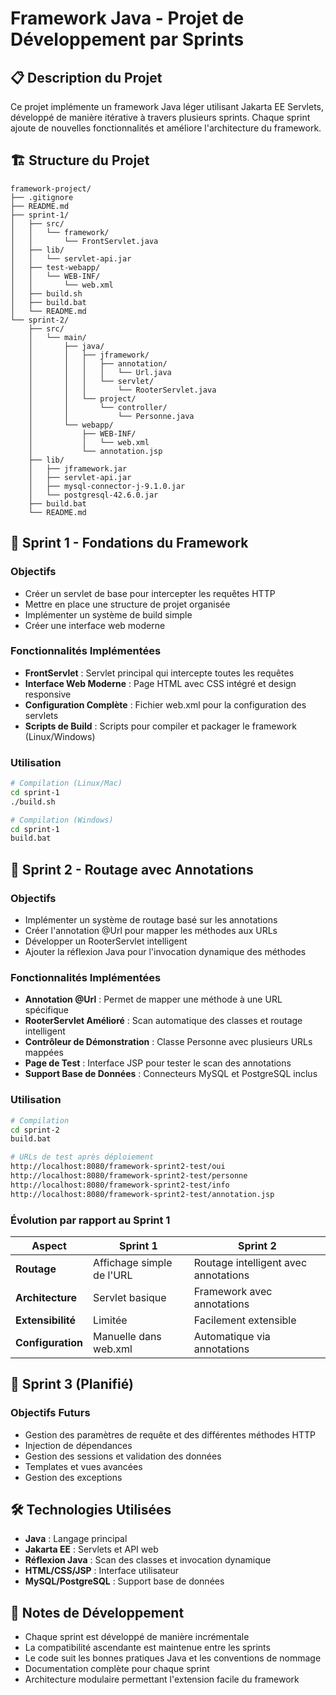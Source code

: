 # Framework Java - Projet de Développement par Sprints

## 📋 Description du Projet

Ce projet implémente un framework Java léger utilisant Jakarta EE Servlets, développé de manière itérative à travers plusieurs sprints. Chaque sprint ajoute de nouvelles fonctionnalités et améliore l'architecture du framework.

## 🏗️ Structure du Projet

```
framework-project/
├── .gitignore
├── README.md
├── sprint-1/
│   ├── src/
│   │   └── framework/
│   │       └── FrontServlet.java
│   ├── lib/
│   │   └── servlet-api.jar
│   ├── test-webapp/
│   │   └── WEB-INF/
│   │       └── web.xml
│   ├── build.sh
│   ├── build.bat
│   └── README.md
└── sprint-2/
    ├── src/
    │   └── main/
    │       ├── java/
    │       │   ├── jframework/
    │       │   │   ├── annotation/
    │       │   │   │   └── Url.java
    │       │   │   └── servlet/
    │       │   │       └── RooterServlet.java
    │       │   └── project/
    │       │       └── controller/
    │       │           └── Personne.java
    │       └── webapp/
    │           ├── WEB-INF/
    │           │   └── web.xml
    │           └── annotation.jsp
    ├── lib/
    │   ├── jframework.jar
    │   ├── servlet-api.jar
    │   ├── mysql-connector-j-9.1.0.jar
    │   └── postgresql-42.6.0.jar
    ├── build.bat
    └── README.md
```

## 🚀 Sprint 1 - Fondations du Framework

### Objectifs
- Créer un servlet de base pour intercepter les requêtes HTTP
- Mettre en place une structure de projet organisée
- Implémenter un système de build simple
- Créer une interface web moderne

### Fonctionnalités Implémentées
- **FrontServlet** : Servlet principal qui intercepte toutes les requêtes
- **Interface Web Moderne** : Page HTML avec CSS intégré et design responsive
- **Configuration Complète** : Fichier web.xml pour la configuration des servlets
- **Scripts de Build** : Scripts pour compiler et packager le framework (Linux/Windows)

### Utilisation
```bash
# Compilation (Linux/Mac)
cd sprint-1
./build.sh

# Compilation (Windows)
cd sprint-1
build.bat
```

## 🎯 Sprint 2 - Routage avec Annotations

### Objectifs
- Implémenter un système de routage basé sur les annotations
- Créer l'annotation @Url pour mapper les méthodes aux URLs
- Développer un RooterServlet intelligent
- Ajouter la réflexion Java pour l'invocation dynamique des méthodes

### Fonctionnalités Implémentées
- **Annotation @Url** : Permet de mapper une méthode à une URL spécifique
- **RooterServlet Amélioré** : Scan automatique des classes et routage intelligent
- **Contrôleur de Démonstration** : Classe Personne avec plusieurs URLs mappées
- **Page de Test** : Interface JSP pour tester le scan des annotations
- **Support Base de Données** : Connecteurs MySQL et PostgreSQL inclus

### Utilisation
```bash
# Compilation
cd sprint-2
build.bat

# URLs de test après déploiement
http://localhost:8080/framework-sprint2-test/oui
http://localhost:8080/framework-sprint2-test/personne
http://localhost:8080/framework-sprint2-test/info
http://localhost:8080/framework-sprint2-test/annotation.jsp
```

### Évolution par rapport au Sprint 1
| Aspect | Sprint 1 | Sprint 2 |
|--------|----------|----------|
| **Routage** | Affichage simple de l'URL | Routage intelligent avec annotations |
| **Architecture** | Servlet basique | Framework avec annotations |
| **Extensibilité** | Limitée | Facilement extensible |
| **Configuration** | Manuelle dans web.xml | Automatique via annotations |

## 🔮 Sprint 3 (Planifié)

### Objectifs Futurs
- Gestion des paramètres de requête et des différentes méthodes HTTP
- Injection de dépendances
- Gestion des sessions et validation des données
- Templates et vues avancées
- Gestion des exceptions

## 🛠️ Technologies Utilisées
- **Java** : Langage principal
- **Jakarta EE** : Servlets et API web
- **Réflexion Java** : Scan des classes et invocation dynamique
- **HTML/CSS/JSP** : Interface utilisateur
- **MySQL/PostgreSQL** : Support base de données

## 📝 Notes de Développement
- Chaque sprint est développé de manière incrémentale
- La compatibilité ascendante est maintenue entre les sprints
- Le code suit les bonnes pratiques Java et les conventions de nommage
- Documentation complète pour chaque sprint
- Architecture modulaire permettant l'extension facile du framework
